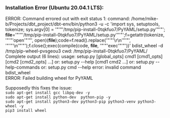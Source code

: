 ### Installation Error (Ubuntu 20.04.1 LTS):

ERROR: Command errored out with exit status 1:
   command: /home/mike-b/Projects/dbt_project/dbt-env/bin/python3 -u -c 'import sys, setuptools, tokenize; sys.argv[0] = '"'"'/tmp/pip-install-0tqkfuo7/PyYAML/setup.py'"'"'; __file__='"'"'/tmp/pip-install-0tqkfuo7/PyYAML/setup.py'"'"';f=getattr(tokenize, '"'"'open'"'"', open)(__file__);code=f.read().replace('"'"'\r\n'"'"', '"'"'\n'"'"');f.close();exec(compile(code, __file__, '"'"'exec'"'"'))' bdist_wheel -d /tmp/pip-wheel-pvsgeou3
       cwd: /tmp/pip-install-0tqkfuo7/PyYAML/
  Complete output (6 lines):
  usage: setup.py [global_opts] cmd1 [cmd1_opts] [cmd2 [cmd2_opts] ...]
     or: setup.py --help [cmd1 cmd2 ...]
     or: setup.py --help-commands
     or: setup.py cmd --help
     error: invalid command bdist_wheel  
     ERROR: Failed building wheel for PyYAML

Supposedly this fixes the issue:  
    `sudo apt-get install gcc libpq-dev -y`  
    `sudo apt-get install python-dev  python-pip -y`  
    `sudo apt-get install python3-dev python3-pip python3-venv python3-wheel -y`  
    `pip3 install wheel`  

    